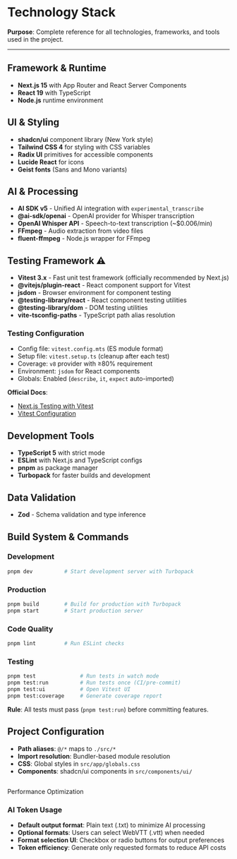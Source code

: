 # Technology Stack

**Purpose**: Complete reference for all technologies, frameworks, and tools used in the project.

---

## Framework & Runtime
- **Next.js 15** with App Router and React Server Components
- **React 19** with TypeScript
- **Node.js** runtime environment

## UI & Styling
- **shadcn/ui** component library (New York style)
- **Tailwind CSS 4** for styling with CSS variables
- **Radix UI** primitives for accessible components
- **Lucide React** for icons
- **Geist fonts** (Sans and Mono variants)

## AI & Processing
- **AI SDK v5** - Unified AI integration with `experimental_transcribe`
- **@ai-sdk/openai** - OpenAI provider for Whisper transcription
- **OpenAI Whisper API** - Speech-to-text transcription (~$0.006/min)
- **FFmpeg** - Audio extraction from video files
- **fluent-ffmpeg** - Node.js wrapper for FFmpeg

## Testing Framework ⚠️
- **Vitest 3.x** - Fast unit test framework (officially recommended by Next.js)
- **@vitejs/plugin-react** - React component support for Vitest
- **jsdom** - Browser environment for component testing
- **@testing-library/react** - React component testing utilities
- **@testing-library/dom** - DOM testing utilities
- **vite-tsconfig-paths** - TypeScript path alias resolution

### Testing Configuration
- Config file: `vitest.config.mts` (ES module format)
- Setup file: `vitest.setup.ts` (cleanup after each test)
- Coverage: `v8` provider with ≥80% requirement
- Environment: `jsdom` for React components
- Globals: Enabled (`describe`, `it`, `expect` auto-imported)

**Official Docs**: 
- [Next.js Testing with Vitest](https://nextjs.org/docs/app/guides/testing/vitest)
- [Vitest Configuration](https://vitest.dev/config/)

## Development Tools
- **TypeScript 5** with strict mode
- **ESLint** with Next.js and TypeScript configs
- **pnpm** as package manager
- **Turbopack** for faster builds and development

## Data Validation
- **Zod** - Schema validation and type inference

## Build System & Commands

### Development
```bash
pnpm dev          # Start development server with Turbopack
```

### Production
```bash
pnpm build        # Build for production with Turbopack
pnpm start        # Start production server
```

### Code Quality
```bash
pnpm lint         # Run ESLint checks
```

### Testing
```bash
pnpm test              # Run tests in watch mode
pnpm test:run          # Run tests once (CI/pre-commit)
pnpm test:ui           # Open Vitest UI
pnpm test:coverage     # Generate coverage report
```

**Rule**: All tests must pass (`pnpm test:run`) before committing features.

## Project Configuration
- **Path aliases**: `@/*` maps to `./src/*`
- **Import resolution**: Bundler-based module resolution
- **CSS**: Global styles in `src/app/globals.css`
- **Components**: shadcn/ui components in `src/components/ui/`
## 
Performance Optimization

### AI Token Usage
- **Default output format**: Plain text (.txt) to minimize AI processing
- **Optional formats**: Users can select WebVTT (.vtt) when needed
- **Format selection UI**: Checkbox or radio buttons for output preferences
- **Token efficiency**: Generate only requested formats to reduce API costs